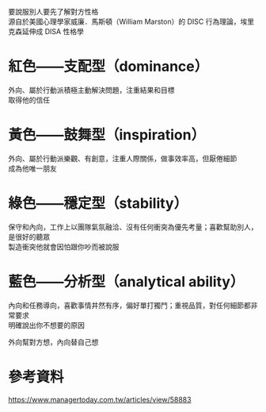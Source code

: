 要說服別人要先了解對方性格  
源自於美國心理學家威廉．馬斯頓（William Marston）的 DISC 行為理論，埃里克森延伸成 DISA 性格學  
# 紅色——支配型（dominance）
外向、屬於行動派積極主動解決問題，注重結果和目標  
取得他的信任  

# 黃色——鼓舞型（inspiration）
外向、屬於行動派樂觀、有創意，注重人際關係，做事效率高，但厭倦細節  
成為他唯一朋友  

# 綠色——穩定型（stability）
保守和內向，工作上以團隊氣氛融洽、沒有任何衝突為優先考量；喜歡幫助別人，是很好的聽眾  
製造衝突他就會因怕跟你吵而被說服  

# 藍色——分析型（analytical ability）
內向和任務導向，喜歡事情井然有序，偏好單打獨鬥；重視品質，對任何細節都非常要求  
明確說出你不想要的原因  

外向幫對方想，內向替自己想  


# 參考資料
https://www.managertoday.com.tw/articles/view/58883  
